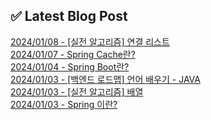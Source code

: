 
## ✅ Latest Blog Post

[2024/01/08 - [실전 알고리즘] 연결 리스트](https://backend-repository.tistory.com/18) <br/>
[2024/01/07 - Spring Cache란?](https://backend-repository.tistory.com/17) <br/>
[2024/01/04 - Spring Boot란?](https://backend-repository.tistory.com/16) <br/>
[2024/01/03 - [백엔드 로드맵] 언어 배우기 - JAVA](https://backend-repository.tistory.com/15) <br/>
[2024/01/03 - [실전 알고리즘] 배열](https://backend-repository.tistory.com/14) <br/>
[2024/01/03 - Spring 이란?](https://backend-repository.tistory.com/13) <br/>
